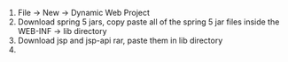 1. File -> New -> Dynamic Web Project
2. Download spring 5 jars, copy paste all of the spring 5 jar files inside the WEB-INF -> lib directory
3. Download jsp and jsp-api rar, paste them in lib directory
4. 